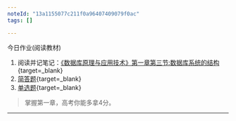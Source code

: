 ```yaml
---
noteId: "13a1155077c211f0a96407409079f0ac"
tags: []

---
```


今日作业(阅读教材) 

1. 阅读并记笔记：[《数据库原理与应用技术》第一章第三节:数据库系统的结构](https://buhaoqi.github.io/mysql/1-database-basics/03-database-system-architecture/){target=_blank}
2. [简答题](https://buhaoqi.github.io/mysql/1-database-basics/03-database-system-architecture/#_1){target=_blank}
3. [单选题](https://buhaoqi.github.io/mysql/1-database-basics/03-database-system-architecture/#_5){target=_blank}

> 掌握第一章，高考你能多拿4分。

---